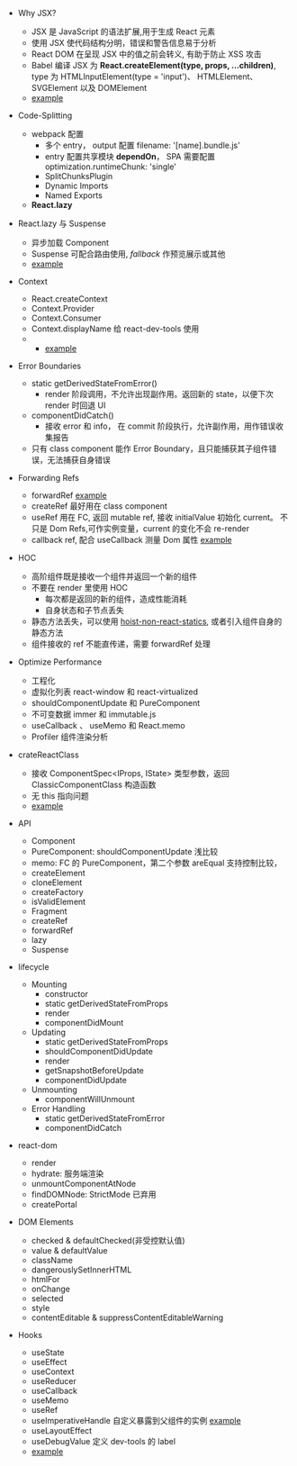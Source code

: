 - Why JSX?

  - JSX 是 JavaScript 的语法扩展,用于生成 React 元素
  - 使用 JSX 使代码结构分明，错误和警告信息易于分析
  - React DOM 在呈现 JSX 中的值之前会转义, 有助于防止 XSS 攻击
  - Babel 编译 JSX 为 **React.createElement(type, props, ...children)**, type 为 HTMLInputElement(type = 'input')、 HTMLElement、 SVGElement 以及 DOMElement
  - [example](../packages/react-ts-app/src/JsxAndCreateElement.tsx)

- Code-Splitting

  - webpack 配置
    - 多个 entry， output 配置 filename: '[name].bundle.js'
    - entry 配置共享模块 **dependOn**， SPA 需要配置 optimization.runtimeChunk: 'single'
    - SplitChunksPlugin
    - Dynamic Imports
    - Named Exports
  - **React.lazy**

- React.lazy 与 Suspense

  - 异步加载 Component
  - Suspense 可配合路由使用, _fallback_ 作预览展示或其他
  - [example](../packages/react-ts-app/src/LazyComponent.tsx)

- Context

  - React.createContext
  - Context.Provider
  - Context.Consumer
  - Context.displayName 给 react-dev-tools 使用
  - - [example](../packages/react-ts-app/src/ContextExample.tsx)

- Error Boundaries

  - static getDerivedStateFromError()
    - render 阶段调用，不允许出现副作用。返回新的 state，以便下次 render 时回退 UI
  - componentDidCatch()
    - 接收 error 和 info， 在 commit 阶段执行，允许副作用，用作错误收集报告
  - 只有 class component 能作 Error Boundary，且只能捕获其子组件错误，无法捕获自身错误

- Forwarding Refs

  - forwardRef [example](../packages/react-ts-app/src/ForwardRefExample.tsx)
  - createRef 最好用在 class component
  - useRef 用在 FC, 返回 mutable ref, 接收 initialValue 初始化 current。 不只是 Dom Refs,可作实例变量，current 的变化不会 re-render
  - callback ref, 配合 useCallback 测量 Dom 属性 [example](../packages/react-ts-app/src/MeasureExample.tsx)

- HOC

  - 高阶组件既是接收一个组件并返回一个新的组件
  - 不要在 render 里使用 HOC
    - 每次都是返回的新的组件，造成性能消耗
    - 自身状态和子节点丢失
  - 静态方法丢失，可以使用 [hoist-non-react-statics](https://github.com/mridgway/hoist-non-react-statics), 或者引入组件自身的静态方法
  - 组件接收的 ref 不能直传递，需要 forwardRef 处理

- Optimize Performance

  - 工程化
  - 虚拟化列表 react-window 和 react-virtualized
  - shouldComponentUpdate 和 PureComponent
  - 不可变数据 immer 和 immutable.js
  - useCallback 、 useMemo 和 React.memo
  - Profiler 组件渲染分析

- crateReactClass

  - 接收 ComponentSpec<IProps, IState> 类型参数，返回 ClassicComponentClass<IProps> 构造函数
  - 无 this 指向问题
  - [example](../packages/react-ts-app/src/CreateReactClassExample.tsx)

- API

  - Component
  - PureComponent: shouldComponentUpdate 浅比较
  - memo: FC 的 PureComponent，第二个参数 areEqual 支持控制比较，
  - createElement
  - cloneElement
  - createFactory
  - isValidElement
  - Fragment
  - createRef
  - forwardRef
  - lazy
  - Suspense

- lifecycle

  - Mounting
    - constructor
    - static getDerivedStateFromProps
    - render
    - componentDidMount
  - Updating
    - static getDerivedStateFromProps
    - shouldComponentDidUpdate
    - render
    - getSnapshotBeforeUpdate
    - componentDidUpdate
  - Unmounting
    - componentWillUnmount
  - Error Handling
    - static getDerivedStateFromError
    - componentDidCatch

- react-dom

  - render
  - hydrate: 服务端渲染
  - unmountComponentAtNode
  - findDOMNode: StrictMode 已弃用
  - createPortal

- DOM Elements

  - checked & defaultChecked(非受控默认值)
  - value & defaultValue
  - className
  - dangerouslySetInnerHTML
  - htmlFor
  - onChange
  - selected
  - style
  - contentEditable & suppressContentEditableWarning

- Hooks
  - useState
  - useEffect
  - useContext
  - useReducer
  - useCallback
  - useMemo
  - useRef
  - useImperativeHandle 自定义暴露到父组件的实例 [example](../packages/react-ts-app/src/ForwardRefExample.tsx)
  - useLayoutEffect
  - useDebugValue 定义 dev-tools 的 label
  - [example](../packages/react-ts-app/src/HooksExample.tsx)
